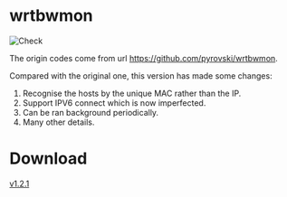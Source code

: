 # wrtbwmon

![Check](https://github.com/brvphoenix/wrtbwmon/workflows/Check/badge.svg)

The origin codes come from url https://github.com/pyrovski/wrtbwmon.

Compared with the original one, this version has made some changes:

1. Recognise the hosts by the unique MAC rather than the IP.
2. Support IPV6 connect which is now imperfected.
3. Can be ran background periodically.
4. Many other details.

# Download
[v1.2.1](https://github.com/brvphoenix/wrtbwmon/releases/download/v1.2.1/wrtbwmon_1.2.1-1_all.ipk)
